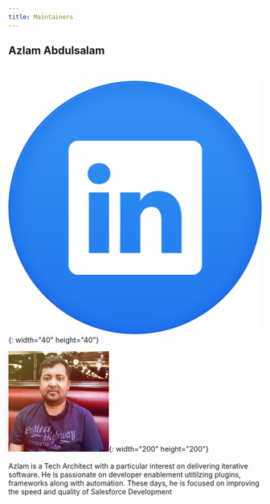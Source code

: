 ```yaml
---
title: Maintainers
---
```


## Azlam Abdulsalam

&nbsp;

![](/uploads/linkedin-icon-81.png){: width="40" height="40"}

![](/images/azlam-abdulsalam.jpg){: width="200" height="200"}<br><br>Azlam is a Tech Architect with a particular interest on delivering iterative software. He is passionate on developer enablement utitilzing plugins, frameworks along with automation. These days, he is focused on improving the speed and quality of Salesforce Development